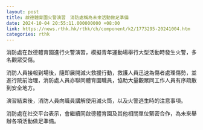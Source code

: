 ```yaml
---
layout: post
title: 啟德體育園火警演習　消防處稱為未來活動做足準備　
date: 2024-10-04 20:55:11.000000000 +08:00
link: https://news.rthk.hk/rthk/ch/component/k2/1773295-20241004.htm
categories: rthk
---
```


消防處在啟德體育園進行火警演習，模擬青年運動場舉行大型活動時發生火警，多名觀眾受傷。

消防人員接報到場後，隨即展開滅火救援行動，救護人員迅速為傷者處理傷勢，並進行院前治理，消防處人員亦聯同體育園職員，協助大量觀眾同工作人員有序疏散到安全地方。

演習結束後，消防人員向職員講解使用滅火筒，以及火警逃生時的注意事項。

消防處在社交平台表示，會繼續同啟德體育園及其他相關單位緊密合作，為未來舉辦各項活動做足準備。
